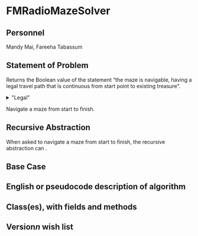 # FMRadioMazeSolver

## Personnel
Mandy Mai,
Fareeha Tabassum

## Statement of Problem
Returns the Boolean value of the statement “the maze is navigable, having a legal travel path that is continuous from start point to existing treasure”.

<details>
   <summary>"Legal"</summary>
   <p>* don’t cross the walls</p>
   <p>* right-angle turns only</p>
   <p>* a path cannot go through the same point twice</p>
</details> 

Navigate a maze from start to finish. 

## Recursive Abstraction
When asked to navigate a maze from start to finish, the recursive abstraction can .

## Base Case

## English or pseudocode description of algorithm

## Class(es), with fields and methods

## Version*n* wish list
